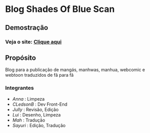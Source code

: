 # Blog Shades Of Blue Scan

## Demostração

### Veja o site: [Clique aqui](https://cledsonb.github.io/BlogShadesOfBlueScan)

## Propósito

Blog para a publicação de mangás, manhwas, manhua, webcomic e webtoon traduzidos de fã para fã

### Integrantes
- *Anna* : Limpeza
- *CLedsonB* : Dev Front-End
- *Jully* : Revisão, Edição
- *Lui* : Desenho, Limpeza
- *Mah* : Tradução
- *Sayuri* : Edição, Tradução 

